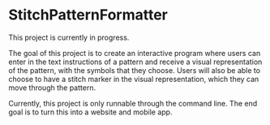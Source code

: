 # StitchPatternFormatter

This project is currently in progress. 

The goal of this project is to create an interactive program where users can enter in the text instructions of a pattern and receive a visual
representation of the pattern, with the symbols that they choose. Users will also be able to choose to have a stitch marker in the visual 
representation, which they can move through the pattern. 

Currently, this project is only runnable through the command line. The end goal is to turn this into a website and mobile app. 
